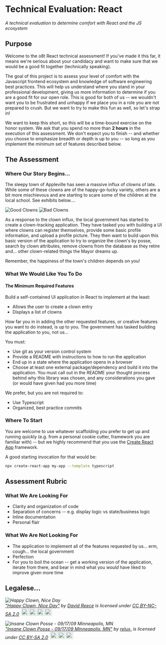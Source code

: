 # Technical Evaluation: React

_A technical evaluation to determine comfort with React and the JS ecosystem_

## Purpose

Welcome to the o8t React technical assessment! If you've made it this far, it means we're serious about your candidacy and want to make sure that we would be a good fit together (technically speaking).

The goal of this project is to assess your level of comfort with the Javascript frontend ecosystem and knowledge of software engineering best practices. This will help us understand where you stand in your professional development, giving us more information to determine if you are a good fit for our open role. This is good for both of us -- we wouldn't want you to be frustrated and unhappy if we place you in a role you are not prepared to crush. But we want to try to make this fun as well, so let's strap in!

We want to keep this short, so this will be a time-bound exercise on the honor system. We ask that you spend no more than **2 hours** in the execution of this assessment. We don't expect you to finish -- and whether you choose to emphasize breadth or depth is up to you -- so long as you implement the minimum set of features described below.

## The Assessment

### Where Our Story Begins...

The sleepy town of Appleville has seen a massive influx of clowns of late. While some of these clowns are of the happy-go-lucky variety, others are a bit more mischievous and are starting to scare some of the children at the local school. See exhibits below....

![Good Clowns](https://live.staticflickr.com/1144/748033123_fc7978316b_b.jpg)
![Bad Clowns](https://live.staticflickr.com/65535/3998720576_59601eb22a.jpg)

As a response to the clown influx, the local government has started to create a clown-tracking application. They have tasked you with building a UI where clowns can register themselves, provide some basic profile information, and upload a profile picture. They then want to build upon this basic version of the application to try to organize the clown's by posse, search by clown attributes, remove clowns from the database as they retire and... other clown-related things the Mayor dreams up.

Remember, the happiness of the town's children depends on you!

### What We Would Like You To Do

#### The Minimum Required Features

Build a self-contained UI application in React to implement at the least:

* Allows the user to create a clown entry
* Displays a list of clowns

How far you in in adding the other requested features, or creative features you want to do instead, is up to you. The government has tasked building the application to you, not us...

You must:

* Use git as your version control system
* Provide a README with instructions to how to run the application
* End up in a state where the application opens in a browser
* Choose at least one external package/dependency and build it into the application. You must call out in the README your thought process behind why this library was chosen, and any considerations you gave (or would have given had you more time)

We prefer, but you are not required to:

* Use Typescript
* Organized, best practice commits

### Where To Start

You are welcome to use whatever scaffolding you prefer to get up and running quickly (e.g. from a personal cookie cutter, framework you are familiar with) -- but we highly recommend that you use the [Create React App](https://create-react-app.dev/) framework. 

A good starting invocation for that would be:

```bash
npx create-react-app my-app --template typescript
```

## Assessment Rubric

### What We Are Looking For

* Clarity and organization of code
* Separation of concerns -- e.g. display logic vs state/business logic
* Inline documentation
* Personal flair

### What We Are Not Looking For

* The application to implement all of the features requested by us... erm, cough... the local government
* Perfection
* For you to boil the ocean -- get a working version of the application, iterate from there, and bear in mind what you _would_ have liked to improve given more time

## Legalese...

<p style="font-size: 0.9rem;font-style: italic;"><img style="display: block;" src="https://live.staticflickr.com/1144/748033123_fc7978316b_b.jpg" alt="Happy Clown, Nice Day"><a href="https://www.flickr.com/photos/8211018@N03/748033123">"Happy Clown, Nice Day"</a><span> by <a href="https://www.flickr.com/photos/8211018@N03">David Reece</a></span> is licensed under <a href="https://creativecommons.org/licenses/by-nc-sa/2.0/?ref=ccsearch&atype=html" style="margin-right: 5px;">CC BY-NC-SA 2.0</a><a href="https://creativecommons.org/licenses/by-nc-sa/2.0/?ref=ccsearch&atype=html" target="_blank" rel="noopener noreferrer" style="display: inline-block;white-space: none;margin-top: 2px;margin-left: 3px;height: 22px !important;"><img style="height: inherit;margin-right: 3px;display: inline-block;" src="https://search.creativecommons.org/static/img/cc_icon.svg?image_id=af7ad08b-6491-43df-8bee-8fb5c115e868" /><img style="height: inherit;margin-right: 3px;display: inline-block;" src="https://search.creativecommons.org/static/img/cc-by_icon.svg" /><img style="height: inherit;margin-right: 3px;display: inline-block;" src="https://search.creativecommons.org/static/img/cc-nc_icon.svg" /><img style="height: inherit;margin-right: 3px;display: inline-block;" src="https://search.creativecommons.org/static/img/cc-sa_icon.svg" /></a></p>

<p style="font-size: 0.9rem;font-style: italic;"><img style="display: block;" src="https://live.staticflickr.com/65535/3998720576_59601eb22a.jpg" alt="Insane Clown Posse - 09/17/09 Minneapolis, MN"><a href="https://www.flickr.com/photos/98964418@N00/3998720576">"Insane Clown Posse - 09/17/09 Minneapolis, MN"</a><span> by <a href="https://www.flickr.com/photos/98964418@N00">relux.</a></span> is licensed under <a href="https://creativecommons.org/licenses/by-sa/2.0/?ref=ccsearch&atype=html" style="margin-right: 5px;">CC BY-SA 2.0</a><a href="https://creativecommons.org/licenses/by-sa/2.0/?ref=ccsearch&atype=html" target="_blank" rel="noopener noreferrer" style="display: inline-block;white-space: none;margin-top: 2px;margin-left: 3px;height: 22px !important;"><img style="height: inherit;margin-right: 3px;display: inline-block;" src="https://search.creativecommons.org/static/img/cc_icon.svg?image_id=acf9fbc3-9c7c-4a0a-9564-b92832197e29" /><img style="height: inherit;margin-right: 3px;display: inline-block;" src="https://search.creativecommons.org/static/img/cc-by_icon.svg" /><img style="height: inherit;margin-right: 3px;display: inline-block;" src="https://search.creativecommons.org/static/img/cc-sa_icon.svg" /></a></p>
